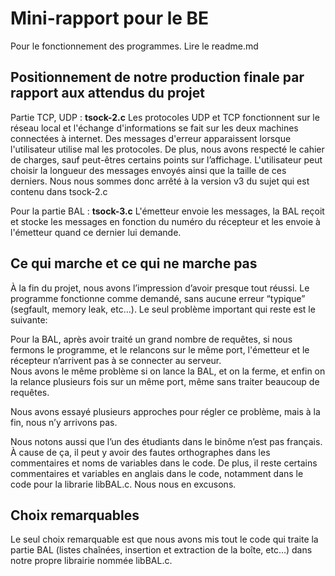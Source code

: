 # Mini-rapport pour le BE

Pour le fonctionnement des programmes. Lire le readme.md

## Positionnement de notre production finale par rapport aux attendus du projet
Partie TCP, UDP : **tsock-2.c**
Les protocoles UDP et TCP fonctionnent sur le réseau local et l'échange d'informations se fait sur les deux machines connectées à internet. Des messages d'erreur apparaissent lorsque l'utilisateur utilise mal les protocoles.  De plus, nous avons respecté le cahier de charges, sauf peut-êtres certains points sur l’affichage.
L'utilisateur peut choisir la longueur des messages envoyés ainsi que la taille de ces derniers.
Nous nous sommes donc arrêté à la version v3 du sujet qui est contenu dans tsock-2.c

Pour la partie BAL : **tsock-3.c**
L'émetteur envoie les messages, la BAL reçoit et stocke les messages en fonction du numéro du récepteur et les envoie à l'émetteur quand ce dernier lui demande. 

## Ce qui marche et ce qui ne marche pas

À la fin du projet, nous avons l’impression d’avoir presque tout réussi. Le programme fonctionne comme demandé, sans aucune erreur “typique” (segfault, memory leak, etc…). Le seul problème important qui reste est le suivante:

Pour la BAL, après avoir traité un grand nombre de requêtes, si nous fermons le programme, et le relancons sur le même port, l'émetteur et le récepteur n’arrivent pas à se connecter au serveur.  
Nous avons le même problème si on lance la BAL, et on la ferme, et enfin on la relance plusieurs fois sur un même port, même sans traiter beaucoup de requêtes.

Nous avons essayé plusieurs approches pour régler ce problème, mais à la fin, nous n’y arrivons pas.

Nous notons aussi que l’un des étudiants dans le binôme n’est pas français. À cause de ça, il peut y avoir des fautes orthographes dans les commentaires et noms de variables dans le code. De plus, il reste certains commentaires et variables en anglais dans le code, notamment dans le code pour la librarie libBAL.c. Nous nous en excusons.


## Choix remarquables

Le seul choix remarquable est que nous avons mis tout le code qui traite la partie BAL (listes chaînées, insertion et extraction de la boîte, etc…) dans notre propre librairie nommée libBAL.c. 

